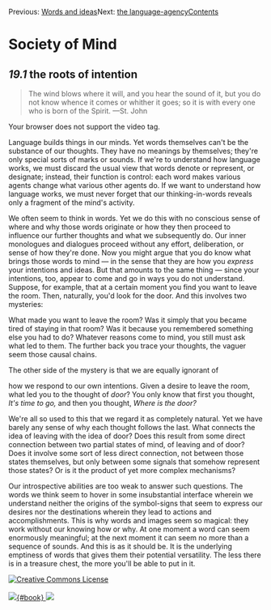 <div class="chapnav">

<span class="prev">Previous: [Words and
ideas](./som-19.html)</span><span class="next">Next: [the
language-agency](./som-19.2.html)</span><span
class="contents">[Contents](index.html)</span>
<div class="titlebar">

Society of Mind
===============

</div>

</div>

*19.1* the roots of intention
-----------------------------

> The wind blows where it will, and you hear the sound of it, but you do
> not know whence it comes or whither it goes; so it is with every one
> who is born of the Spirit. —St. John

Your browser does not support the video tag.

Language builds things in our minds. Yet words themselves can't be the
substance of our thoughts. They have no meanings by themselves; they're
only special sorts of marks or sounds. If we're to understand how
language works, we must discard the usual view that words denote or
represent, or designate; instead, their function is control: each word
makes various agents change what various other agents do. If we want to
understand how language works, we must never forget that our
thinking-in-words reveals only a fragment of the mind's activity.

We often seem to think in words. Yet we do this with no conscious sense
of where and why those words originate or how they then proceed to
influence our further thoughts and what we subsequently do. Our inner
monologues and dialogues proceed without any effort, deliberation, or
sense of how they're done. Now you might argue that you do know what
brings those words to mind — in the sense that they are how you
*express* your intentions and ideas. But that amounts to the same thing
— since your intentions, too, appear to come and go in ways you do not
understand. Suppose, for example, that at a certain moment you find you
want to leave the room. Then, naturally, you'd look for the door. And
this involves two mysteries:

What made you want to leave the room? Was it simply that you became
tired of staying in that room? Was it because you remembered something
else you had to do? Whatever reasons come to mind, you still must ask
what led to them. The further back you trace your thoughts, the vaguer
seem those causal chains.

The other side of the mystery is that we are equally ignorant of

how we respond to our own intentions. Given a desire to leave the room,
what led you to the thought of *door*? You only know that first you
thought, *It's time to go,* and then you thought, *Where is the door?*

We're all so used to this that we regard it as completely natural. Yet
we have barely any sense of why each thought follows the last. What
connects the idea of leaving with the idea of door? Does this result
from some direct connection between two partial states of mind, of
leaving and of door? Does it involve some sort of less direct
connection, not between those states themselves, but only between some
signals that somehow represent those states? Or is it the product of yet
more complex mechanisms?

Our introspective abilities are too weak to answer such questions. The
words we think seem to hover in some insubstantial interface wherein we
understand neither the origins of the symbol-signs that seem to express
our desires nor the destinations wherein they lead to actions and
accomplishments. This is why words and images seem so magical: they work
without our knowing how or why. At one moment a word can seem enormously
meaningful; at the next moment it can seem no more than a sequence of
sounds. And this is as it should be. It is the underlying emptiness of
words that gives them their potential versatility. The less there is in
a treasure chest, the more you'll be able to put in it.

<div class="footer">

[![Creative Commons
License](http://i.creativecommons.org/l/by-nc-sa/3.0/80x15.png)](http://creativecommons.org/licenses/by-nc-sa/3.0/deed.en_US)\
\
[![](./images/som_book.jpeg){#book}
![](./images/a_logo_17.gif)](http://www.amazon.com/gp/product/0671657135?ie=UTF8&camp=1789&creativeASIN=0671657135&linkCode=xm2&tag=marvinminsky)

</div>
